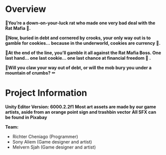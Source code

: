 <h1>Overview</h1>
<b>🐀You’re a down-on-your-luck rat who made one very bad deal with the Rat Mafia 💼.

🍪Now, buried in debt and cornered by crooks, your only way out is to gamble for cookies… because in the underworld, cookies are currency 💸.

🐀At the end of the line, you’ll gamble it all against the Rat Mafia Boss.
One last hand… one last cookie… one last chance at financial freedom 👑 .

🍪Will you claw your way out of debt, or will the mob bury you under a mountain of crumbs? ⚰️</b>

<h1>Project Information</h1>
<b>Unity Editor Version: 6000.2.2f1</b>
<b>Most art assets are made by our game artists, aside from an orange point sign and trashbin vector</b>
<b>All SFX can be found in Pixabay </b>

<b>Team:</b>
- Richter Cheniago (Programmer)
- Sony Aliem (Game designer and artist)
- Melvern Sjah (Game designer and artist)
